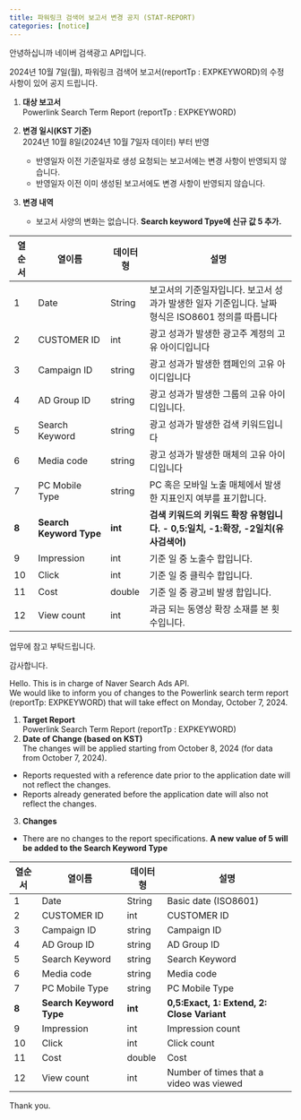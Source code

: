 ```yaml
---
title: 파워링크 검색어 보고서 변경 공지 (STAT-REPORT)
categories: [notice]
---
```


안녕하십니까 네이버 검색광고 API입니다.<br>

 2024년 10월 7일(월), 파워링크 검색어 보고서(reportTp : EXPKEYWORD)의 수정 사항이 있어 공지 드립니다.<br>

1. **대상 보고서**<br>
Powerlink Search Term Report (reportTp : EXPKEYWORD)<br>

2. **변경 일시(KST 기준)**<br>
2024년 10월 8일(2024년 10월 7일자 데이터) 부터 반영 <br>
    * 반영일자 이전 기준일자로 생성 요청되는 보고서에는 변경 사항이 반영되지 않습니다.<br>
    * 반영일자 이전 이미 생성된 보고서에도 변경 사항이 반영되지 않습니다.<br>
3. **변경 내역** <br>
    * 보고서 사양의 변화는 없습니다. **Search keyword Tpye에 신규 값 5 추가.**<br>

  열순서 | 열이름 | 데이터형 | 설명
-- | -- | -- | --
1|Date|String|보고서의 기준일자입니다. 보고서 성과가 발생한 일자 기준입니다. 날짜 형식은 ISO8601 정의를 따릅니다
2|CUSTOMER ID|int|광고 성과가 발생한 광고주 계정의 고유 아이디입니다
3|Campaign ID|string|광고 성과가 발생한 캠페인의 고유 아이디입니다
4|AD Group ID|string|광고 성과가 발생한 그룹의 고유 아이디입니다.
5|Search Keyword|string|광고 성과가 발생한 검색 키워드입니다
6|Media code|string|광고 성과가 발생한 매체의 고유 아이디입니다
7|PC Mobile Type|string|PC 혹은 모바일 노출 매체에서 발생한 지표인지 여부를 표기합니다.
**8**|**Search Keyword Type**|**int**|**검색 키워드의 키워드 확장 유형입니다. -  0,5:일치, -1:확장, -2일치(유사검색어)**
9|Impression|int|기준 일 중 노출수 합입니다.
10|Click|int|기준 일 중 클릭수 합입니다.
11|Cost|double|기준 일 중 광고비 발생 합입니다.
12|View count|int|과금 되는 동영상 확장 소재를 본 횟수입니다.

업무에 참고 부탁드립니다. <br>

감사합니다.<br>

Hello. This is in charge of Naver Search Ads API.<br>
We would like to inform you of changes to the Powerlink search term report (reportTp: EXPKEYWORD) that will take effect on Monday, October 7, 2024. <br>

1. **Target Report** <br>
  Powerlink Search Term Report (reportTp : EXPKEYWORD)<br>
2. **Date of Change (based on KST)**<br>
  The changes will be applied starting from October 8, 2024 (for data from October 7, 2024). <br>
  - Reports requested with a reference date prior to the application date will not reflect the changes.
  - Reports already generated before the application date will also not reflect the changes.
3. **Changes**<br>
  - There are no changes to the report specifications. **A new value of 5 will be added to the Search Keyword Type** <br>
  
  열순서 | 열이름 | 데이터형 | 설명
-- | -- | -- | --
1|Date|String|Basic date (ISO8601)
2|CUSTOMER ID|int|CUSTOMER ID
3|Campaign ID|string|Campaign ID
4|AD Group ID|string|AD Group ID
5|Search Keyword|string|Search Keyword
6|Media code|string|Media code
7|PC Mobile Type|string|PC Mobile Type
**8**|**Search Keyword Type**|**int**|**0,5:Exact, 1: Extend, 2: Close Variant**
9|Impression|int|Impression count
10|Click|int|Click count
11|Cost|double|Cost
12|View count|int|Number of times that a video was viewed

Thank you.
